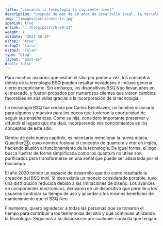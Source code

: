 ```yaml
---
title: "Llevando la tecnología la siguiente nivel"
description: "Después de más de 10 años de desarrollo local, la tecnología BSQ está dando el siguiente paso en el mercado internacional con una nueva marca y sitio web."
img: "/images/posts/next-lv.jpg"
spanish: true
enlink: "../blog/posts/6-29-21"
weight: 1
setdate: "2021-06-29"
estop1: "true"
estop2: "false"
estop3: "false"
type: "blog"
layout: "post-es"
draft: false
---
```


Para muchos usuarios que visitan el sitio por primera vez, los conceptos detrás de la tecnología BSQ pueden resultar novedosos e incluso generar cierto escepticismo. Sin embargo, los dispositivos BSQ Neo llevan años en el mercado, y fueron probados por numerosos clientes que vieron cambios favorables en sus vidas gracias a la incorporación de la tecnología.

La tecnología BSQ fue creada por Carlos Belohlavek, un hombre visionario para algunos y maestro para los pocos que tuvieron la oportunidad de seguir sus enseñanzas. Como su hija, considero importante preservar y difundir el legado que me dejó, incorporando mis conocimientos en los conceptos de este sitio.

Dentro de este nuevo capítulo, es necesario mencionar la nueva marca QuaetherⓇ, cuyo nombre fusiona el concepto de quantum y éter en inglés, haciendo alusión al funcionamiento de la tecnología. De igual forma, el logo busca ilustrar de forma simplificada como los quantum no útiles son purificados para transformarse en una señal que puede ser absorbida por el biocampo.

El año 2020 brindó un espacio de desarrollo que dio como resultado la creación del BSQ mini. Si bien existía un modelo considerado portable, tuvo una distribución reducida debido a las limitaciones de diseño. Los avances en componentes electrónicos, derivaron en un dispositivo que permite a los usuarios controlar su tiempo de uso y acceder a los mismos beneficios de mantenimiento que el BSQ Neo.

Finalmente, quiero agradecer a todas las personas que se tomaron el tiempo para contribuir a los testimonios del sitio y que continúan utilizando la tecnología. Seguimos a su disposición por cualquier consulta que tengan.
